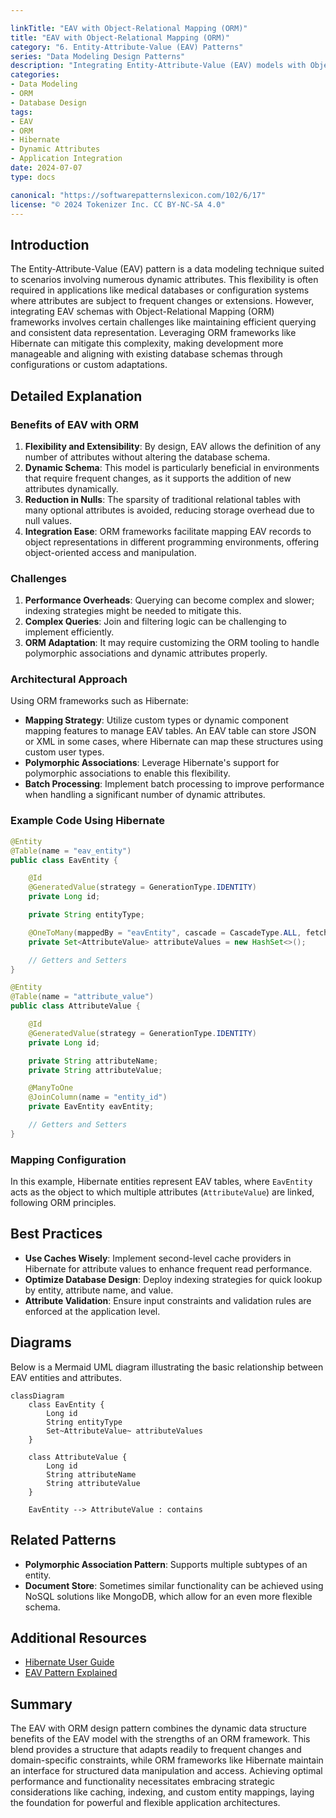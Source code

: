 ```yaml
---

linkTitle: "EAV with Object-Relational Mapping (ORM)"
title: "EAV with Object-Relational Mapping (ORM)"
category: "6. Entity-Attribute-Value (EAV) Patterns"
series: "Data Modeling Design Patterns"
description: "Integrating Entity-Attribute-Value (EAV) models with Object-Relational Mapping (ORM) frameworks for enhancing flexibility and ease of development while maintaining strong database structure."
categories:
- Data Modeling
- ORM
- Database Design
tags:
- EAV
- ORM
- Hibernate
- Dynamic Attributes
- Application Integration
date: 2024-07-07
type: docs

canonical: "https://softwarepatternslexicon.com/102/6/17"
license: "© 2024 Tokenizer Inc. CC BY-NC-SA 4.0"
---
```


## Introduction

The Entity-Attribute-Value (EAV) pattern is a data modeling technique suited to scenarios involving numerous dynamic attributes. This flexibility is often required in applications like medical databases or configuration systems where attributes are subject to frequent changes or extensions. However, integrating EAV schemas with Object-Relational Mapping (ORM) frameworks involves certain challenges like maintaining efficient querying and consistent data representation. Leveraging ORM frameworks like Hibernate can mitigate this complexity, making development more manageable and aligning with existing database schemas through configurations or custom adaptations.

## Detailed Explanation

### Benefits of EAV with ORM

1. **Flexibility and Extensibility**: By design, EAV allows the definition of any number of attributes without altering the database schema.
2. **Dynamic Schema**: This model is particularly beneficial in environments that require frequent changes, as it supports the addition of new attributes dynamically.
3. **Reduction in Nulls**: The sparsity of traditional relational tables with many optional attributes is avoided, reducing storage overhead due to null values.
4. **Integration Ease**: ORM frameworks facilitate mapping EAV records to object representations in different programming environments, offering object-oriented access and manipulation.

### Challenges

1. **Performance Overheads**: Querying can become complex and slower; indexing strategies might be needed to mitigate this.
2. **Complex Queries**: Join and filtering logic can be challenging to implement efficiently.
3. **ORM Adaptation**: It may require customizing the ORM tooling to handle polymorphic associations and dynamic attributes properly.

### Architectural Approach

Using ORM frameworks such as Hibernate:

- **Mapping Strategy**: Utilize custom types or dynamic component mapping features to manage EAV tables. An EAV table can store JSON or XML in some cases, where Hibernate can map these structures using custom user types.
- **Polymorphic Associations**: Leverage Hibernate's support for polymorphic associations to enable this flexibility.
- **Batch Processing**: Implement batch processing to improve performance when handling a significant number of dynamic attributes.

### Example Code Using Hibernate

```java
@Entity
@Table(name = "eav_entity")
public class EavEntity {

    @Id
    @GeneratedValue(strategy = GenerationType.IDENTITY)
    private Long id;

    private String entityType;

    @OneToMany(mappedBy = "eavEntity", cascade = CascadeType.ALL, fetch = FetchType.LAZY)
    private Set<AttributeValue> attributeValues = new HashSet<>();

    // Getters and Setters
}

@Entity
@Table(name = "attribute_value")
public class AttributeValue {

    @Id
    @GeneratedValue(strategy = GenerationType.IDENTITY)
    private Long id;

    private String attributeName;
    private String attributeValue;

    @ManyToOne
    @JoinColumn(name = "entity_id")
    private EavEntity eavEntity;

    // Getters and Setters
}
```

### Mapping Configuration

In this example, Hibernate entities represent EAV tables, where `EavEntity` acts as the object to which multiple attributes (`AttributeValue`) are linked, following ORM principles.

## Best Practices

- **Use Caches Wisely**: Implement second-level cache providers in Hibernate for attribute values to enhance frequent read performance.
- **Optimize Database Design**: Deploy indexing strategies for quick lookup by entity, attribute name, and value.
- **Attribute Validation**: Ensure input constraints and validation rules are enforced at the application level.

## Diagrams

Below is a Mermaid UML diagram illustrating the basic relationship between EAV entities and attributes.

```mermaid
classDiagram
    class EavEntity {
        Long id
        String entityType
        Set~AttributeValue~ attributeValues
    }

    class AttributeValue {
        Long id
        String attributeName
        String attributeValue
    }

    EavEntity --> AttributeValue : contains
```

## Related Patterns

- **Polymorphic Association Pattern**: Supports multiple subtypes of an entity.
- **Document Store**: Sometimes similar functionality can be achieved using NoSQL solutions like MongoDB, which allow for an even more flexible schema.

## Additional Resources

- [Hibernate User Guide](https://docs.jboss.org/hibernate/stable/userguide/html_single/Hibernate_User_Guide.html)
- [EAV Pattern Explained](https://martinfowler.com/eaaCatalog/eavPattern.html)

## Summary

The EAV with ORM design pattern combines the dynamic data structure benefits of the EAV model with the strengths of an ORM framework. This blend provides a structure that adapts readily to frequent changes and domain-specific constraints, while ORM frameworks like Hibernate maintain an interface for structured data manipulation and access. Achieving optimal performance and functionality necessitates embracing strategic considerations like caching, indexing, and custom entity mappings, laying the foundation for powerful and flexible application architectures.


